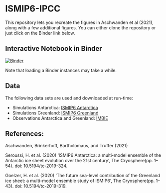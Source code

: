 # ISMIP6-IPCC

This repository lets you recreate the figures in Aschwanden et al (2021), along with a few additional figures. You can either clone the repository or just click on the Binder link below.

## Interactive Notebook in Binder

[![Binder](https://mybinder.org/badge_logo.svg)](https://mybinder.org/v2/gh/aaschwanden/ismip6-ipcc/HEAD?filepath=analyze_slr_predictions.ipynb)

Note that loading a Binder instances may take a while.

## Data

The following data sets are used and downloaded at run-time:

- Simulations Antarctica: [ISMIP6 Antarctica](https://doi.org/10.5281/zenodo.3940768)
- Simulations Greenland: [ISMIP6 Greenland](https://doi.org/10.5281/zenodo.3939037)
- Observations Antarctica and Greenland: [IMBIE](http://imbie.org)

## References:

Aschwanden, Brinkerhoff, Bartholomaus, and Truffer (2021)

Seroussi, H. et al. (2020) ‘ISMIP6 Antarctica: a multi-model ensemble of the Antarctic ice sheet evolution over the 21st century’, The Cryosphere(pp. 1–54). doi: 10.5194/tc-2019-324.

Goelzer, H. et al. (2020) ‘The future sea-level contribution of the Greenland ice sheet: a multi-model ensemble study of ISMIP6’, The Cryosphere(pp. 1–43). doi: 10.5194/tc-2019-319.